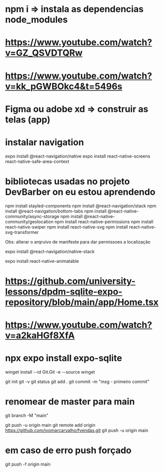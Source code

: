 # npm i => instala as dependencias node_modules


# https://www.youtube.com/watch?v=GZ_QSVDTQRw
# https://www.youtube.com/watch?v=kk_pGWBOkc4&t=5496s

# Figma ou adobe xd => construir as telas (app)

# instalar navigation
expo install @react-navigation/native
expo install react-native-screens react-native-safe-area-context

# bibliotecas usadas no projeto DevBarber on eu estou aprendendo
npm install stayled-components
npm install @react-navigation/stack
npm install @react-navigation/bottom-tabs
npm install @react-native-community/async-storage
npm install @react-native-community/geolocation
npm install react-native-permissions
npm install react-native-swiper
npm install react-native-svg
npm install react-native-svg-transformer


Obs: alterar o arqruivo de manifeste para dar permissoes a localização


expo install @react-navigation/native-stack

expo install react-native-animatable

# https://github.com/university-lessons/dpdm-sqlite-expo-repository/blob/main/app/Home.tsx
# https://www.youtube.com/watch?v=a2kaHGf8XfA
# npx expo install expo-sqlite


winget install --id Git.Git -e --source winget

git init
git -v
git status
git add .
git commit -m "msg - primeiro commit"



# renomear de master para main
git branch -M "main"

git push -u origin main
git remote add origin https://github.com/ivomarcarvalho/fvendas.git
git push -u origin main

# em caso de erro push forçado
git push -f origin main
